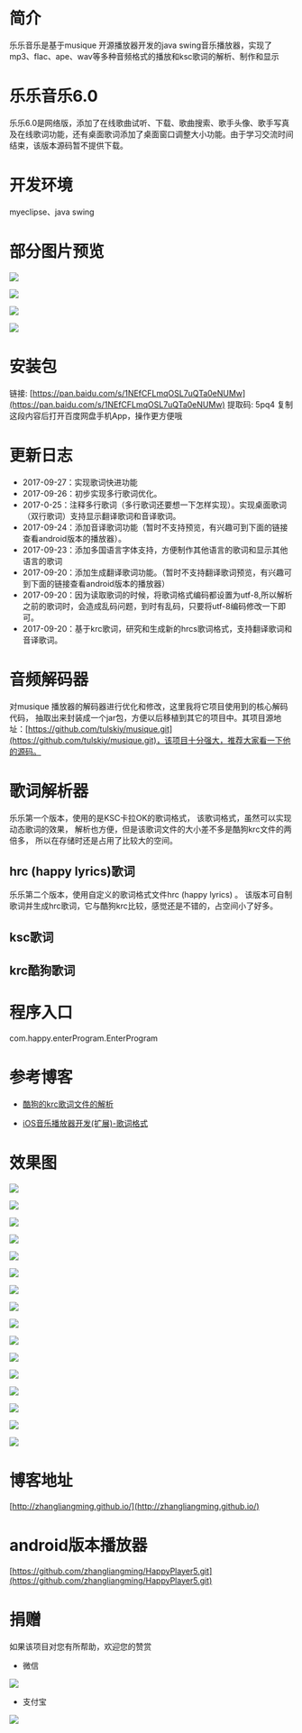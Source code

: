 # 简介 #
乐乐音乐是基于musique 开源播放器开发的java swing音乐播放器，实现了mp3、flac、ape、wav等多种音频格式的播放和ksc歌词的解析、制作和显示

# 乐乐音乐6.0 #
乐乐6.0是网络版，添加了在线歌曲试听、下载、歌曲搜索、歌手头像、歌手写真及在线歌词功能，还有桌面歌词添加了桌面窗口调整大小功能。由于学习交流时间结束，该版本源码暂不提供下载。

# 开发环境 #
myeclipse、java swing

# 部分图片预览 #

![](https://i.imgur.com/t9MqGTS.png)


![](https://i.imgur.com/W4e2hwh.png)

![](https://i.imgur.com/uh0j5Ln.png)

![](https://i.imgur.com/8vlrBn0.png)

# 安装包 #

链接: [https://pan.baidu.com/s/1NEfCFLmqOSL7uQTa0eNUMw](https://pan.baidu.com/s/1NEfCFLmqOSL7uQTa0eNUMw) 提取码: 5pq4 复制这段内容后打开百度网盘手机App，操作更方便哦


# 更新日志 #
- 2017-09-27：实现歌词快进功能
- 2017-09-26：初步实现多行歌词优化。
- 2017-0-25：注释多行歌词（多行歌词还要想一下怎样实现）。实现桌面歌词（双行歌词）支持显示翻译歌词和音译歌词。
- 2017-09-24：添加音译歌词功能（暂时不支持预览，有兴趣可到下面的链接查看android版本的播放器）。
- 2017-09-23：添加多国语言字体支持，方便制作其他语言的歌词和显示其他语言的歌词
- 2017-09-20：添加生成翻译歌词功能。（暂时不支持翻译歌词预览，有兴趣可到下面的链接查看android版本的播放器）
- 2017-09-20：因为读取歌词的时候，将歌词格式编码都设置为utf-8,所以解析之前的歌词时，会造成乱码问题，到时有乱码，只要将utf-8编码修改一下即可。
- 2017-09-20：基于krc歌词，研究和生成新的hrcs歌词格式，支持翻译歌词和音译歌词。

# 音频解码器 #
  对musique 播放器的解码器进行优化和修改，这里我将它项目使用到的核心解码代码，
  抽取出来封装成一个jar包，方便以后移植到其它的项目中。其项目源地址：[https://github.com/tulskiy/musique.git](https://github.com/tulskiy/musique.git)，该项目十分强大，推荐大家看一下他的源码。
# 歌词解析器 #

乐乐第一个版本，使用的是KSC卡拉OK的歌词格式，
该歌词格式，虽然可以实现动态歌词的效果，
解析也方便，但是该歌词文件的大小差不多是酷狗krc文件的两倍多，
所以在存储时还是占用了比较大的空间。
## hrc (happy lyrics)歌词 ##

乐乐第二个版本，使用自定义的歌词格式文件hrc (happy lyrics) 。
该版本可自制歌词并生成hrc歌词，它与酷狗krc比较，感觉还是不错的，占空间小了好多。
## ksc歌词 ##
## krc酷狗歌词 ##

# 程序入口 #

com.happy.enterProgram.EnterProgram

# 参考博客 #

- [酷狗的krc歌词文件的解析](http://blog.csdn.net/qingzi635533/article/details/30231733)


- [iOS音乐播放器开发(扩展)-歌词格式](http://www.jianshu.com/p/f6e7c8b9b2a3)


# 效果图 #

![](https://i.imgur.com/DJDEWqE.png)

![](https://i.imgur.com/gDaRzC2.png)

![](https://i.imgur.com/O4vXBwA.png)

![](https://i.imgur.com/7JB4bnp.png)

![](https://i.imgur.com/D0GFqAT.png)

![](https://i.imgur.com/O8fcpQP.png)

![](http://i.imgur.com/KehXwfn.jpg)

![](http://i.imgur.com/N1QDJoE.jpg)

![](https://i.imgur.com/5DqmxSg.png)

![](https://i.imgur.com/Ca3PZnB.png)

![](https://i.imgur.com/3ngktqS.png)

![](https://i.imgur.com/N4H0mrw.png)

![](https://i.imgur.com/XUPYjpe.png)

![](https://i.imgur.com/qq2psvM.png)

![](https://i.imgur.com/ObVuEp7.png)

![](https://i.imgur.com/Hr7NtgA.png)


# 博客地址 #
[http://zhangliangming.github.io/](http://zhangliangming.github.io/)

# android版本播放器 #
[https://github.com/zhangliangming/HappyPlayer5.git](https://github.com/zhangliangming/HappyPlayer5.git)

# 捐赠 #
如果该项目对您有所帮助，欢迎您的赞赏

- 微信

![](https://i.imgur.com/hOs6tPn.png)

- 支付宝

![](https://i.imgur.com/DGB9Lq0.png)
